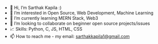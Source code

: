 - 👋 Hi, I’m Sarthak Kapila :)
- 👀 I’m interested in Open Source, Web Development, Machine Learning
- 🌱 I’m currently learning MERN Stack, Web3
- 💞️ I’m looking to collaborate on beginner open source projects/issues
- 📈 Skills: Python, C, JS, HTML, CSS
- 📫 How to reach me - my email: sarthakkapila1@gmail.com

<!---
viciousAegis/viciousAegis is a ✨ special ✨ repository because its `README.md` (this file) appears on your GitHub profile.
You can click the Preview link to take a look at your changes.
--->
